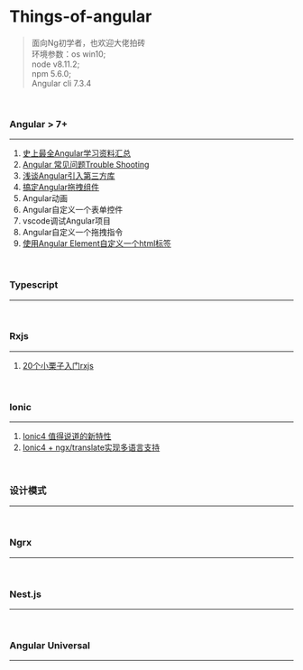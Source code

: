 
# Things-of-angular

> 面向Ng初学者，也欢迎大佬拍砖<br/>
> 环境参数：os win10;<br/> node v8.11.2;<br/> npm 5.6.0;<br/> Angular cli 7.3.4

<br/>

### Angular > 7+
---
1. [史上最全Angular学习资料汇总][4]
2. [Angular 常见问题Trouble Shooting][1]
3. [浅谈Angular引入第三方库][2]
4. [搞定Angular拖拽组件][3]
5. Angular动画
6. Angular自定义一个表单控件
7. vscode调试Angular项目
8. Angular自定义一个拖拽指令
9. [使用Angular Element自定义一个html标签][5]

<br/>

### Typescript
---

<br/>

### Rxjs
---
1. [20个小栗子入门rxjs][8]

<br/>

### Ionic
---
1. [Ionic4 值得说道的新特性][6]
2. [Ionic4 + ngx/translate实现多语言支持][7]

<br/>

### 设计模式
---

<br/>

### Ngrx
---

<br/>

### Nest.js
---

<br/>

### Angular Universal
---

<br/>

[1]: https://github.com/cnscorpions/things-of-angular/blob/master/Angular/Angular%E5%B8%B8%E8%A7%81%E9%97%AE%E9%A2%98%E8%A7%A3%E7%AD%94.md
[2]: https://github.com/cnscorpions/things-of-angular/blob/master/Angular/%E6%B5%85%E8%B0%88Angular%E4%B8%AD%E5%BC%95%E5%85%A5%E7%AC%AC%E4%B8%89%E6%96%B9%E5%BA%93.md
[3]: https://github.com/cnscorpions/things-of-angular/blob/master/Angular/%E6%90%9E%E5%AE%9AAngular%E6%8B%96%E6%8B%BD%E7%BB%84%E4%BB%B6.md
[4]: https://github.com/cnscorpions/things-of-angular/blob/master/Angular/%E5%8F%B2%E4%B8%8A%E6%9C%80%E5%85%A8Angular%E8%B5%84%E6%96%99%E6%B1%87%E6%80%BB.md
[5]: https://github.com/cnscorpions/things-of-angular/blob/master/Angular/%E4%BD%BF%E7%94%A8Angular%20Element%E8%87%AA%E5%AE%9A%E4%B9%89%E4%B8%80%E4%B8%AAhtml%E6%A0%87%E7%AD%BE.md
[6]: https://github.com/cnscorpions/things-of-angular/blob/master/Ionic/Ionic4%20%E5%80%BC%E5%BE%97%E8%AF%B4%E9%81%93%E7%9A%84%E6%96%B0%E7%89%B9%E6%80%A7.md
[7]: https://github.com/cnscorpions/things-of-angular/blob/master/Ionic/Ionic%E5%AE%9E%E7%8E%B0%E5%A4%9A%E8%AF%AD%E8%A8%80%E6%94%AF%E6%8C%81.md
[8]: https://github.com/cnscorpions/things-of-angular/blob/master/Rxjs/20%E4%B8%AA%E5%B0%8F%E6%A0%97%E5%AD%90%E5%85%A5%E9%97%A8rxjs.md
